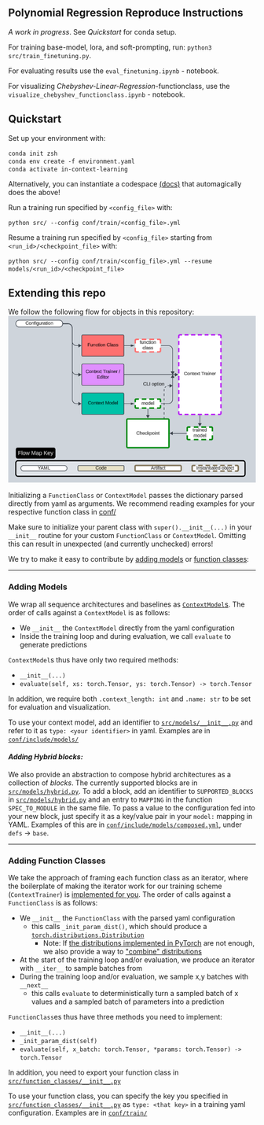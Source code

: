 ## Polynomial Regression Reproduce Instructions

*A work in progress*. See *Quickstart* for conda setup.

For training base-model, lora, and soft-prompting, run: ```python3 src/train_finetuning.py```.

For evaluating results use the ```eval_finetuning.ipynb``` - notebook.

For visualizing *Chebyshev-Linear-Regression*-functionclass, use the ```visualize_chebyshev_functionclass.ipynb``` - notebook.

## Quickstart


Set up your environment with:
```
conda init zsh
conda env create -f environment.yaml
conda activate in-context-learning
```

Alternatively, you can instantiate a codespace [(docs)](https://docs.github.com/en/codespaces/getting-started/quickstart) that automagically does the above!


Run a training run specified by `<config_file>` with:
```
python src/ --config conf/train/<config_file>.yml
```

Resume a training run specified by `<config_file>` starting from `<run_id>/<checkpoint_file>` with:
```
python src/ --config conf/train/<config_file>.yml --resume models/<run_id>/<checkpoint_file>
```


## Extending this repo

We follow the following flow for objects in this repository:
![image of the flow map](<readme_assets/flow map.png>)

Initializing a `FunctionClass` or `ContextModel` passes the dictionary parsed directly from yaml as arguments. We recommend reading examples for your respective function class in [conf/](https://github.com/in-context-learning-2024/in-context/blob/main/conf/)

Make sure to initialize your parent class with `super().__init__(...)` in your `__init__` routine for your custom `FunctionClass` or `ContextModel`. Omitting this can result in unexpected (and currently unchecked) errors!

We try to make it easy to contribute by [adding models](#adding-models) or [function classes](#adding-function-classes):


---
### Adding Models

We wrap all sequence architectures and baselines as [`ContextModel`s](https://github.com/in-context-learning-2024/in-context/blob/main/src/core/context_model.py). The order of calls against a `ContextModel` is as follows:
- We `__init__` the `ContextModel` directly from the yaml configuration
- Inside the training loop and during evaluation, we call `evaluate` to generate predictions

`ContextModel`s thus have only two required methods:
- `__init__(...)`
- `evaluate(self, xs: torch.Tensor, ys: torch.Tensor) -> torch.Tensor`

In addition, we require both `.context_length: int` and `.name: str` to be set for evaluation and visualization.

To use your context model, add an identifier to [`src/models/__init__.py`](https://github.com/in-context-learning-2024/in-context/blob/main/src/models/__init__.py) and refer to it as `type: <your identifier>` in yaml. Examples are in [`conf/include/models/`](https://github.com/in-context-learning-2024/in-context/tree/main/conf/include/models)


#### *Adding Hybrid blocks:*

We also provide an abstraction to compose hybrid architectures as a collection of *blocks*. The currently supported blocks are in [`src/models/hybrid.py`](https://github.com/in-context-learning-2024/in-context/blob/main/src/models/hybrid.py). To add a block, add an identifier to `SUPPORTED_BLOCKS` in [`src/models/hybrid.py`](https://github.com/in-context-learning-2024/in-context/blob/main/src/models/hybrid.py) and an entry to `MAPPING` in the function `SPEC_TO_MODULE` in the same file. To pass a value to the configuration fed into your new block, just specify it as a key/value pair in your `model:` mapping in YAML. Examples of this are in [`conf/include/models/composed.yml`](https://github.com/in-context-learning-2024/in-context/blob/main/conf/include/models/composed.yml), under `defs` -> `base`.


---
### Adding Function Classes

We take the approach of framing each function class as an iterator, where the boilerplate of making the iterator work for our training scheme (`ContextTrainer`) is [implemented for you](https://github.com/in-context-learning-2024/in-context/blob/main/src/core/function_class.py). The order of calls against a `FunctionClass` is as follows:
- We `__init__` the `FunctionClass` with the parsed yaml configuration
    - this calls `_init_param_dist()`, which should produce a [`torch.distributions.Distribution`](https://pytorch.org/docs/stable/distributions.html#distribution) 
        - Note: If [the distributions implemented in PyTorch](https://pytorch.org/docs/stable/distributions.html) are not enough, we also provide a way to ["combine" distributions](https://github.com/in-context-learning-2024/in-context/blob/main/src/utils.py)
- At the start of the training loop and/or evaluation, we produce an iterator with `__iter__` to sample batches from
- During the training loop and/or evaluation, we sample x,y batches with `__next__`
    - this calls `evaluate` to deterministically turn a sampled batch of x values and a sampled batch of parameters into a prediction

`FunctionClass`es thus have three methods you need to implement:
- `__init__(...)`
- `_init_param_dist(self)`
- `evaluate(self, x_batch: torch.Tensor, *params: torch.Tensor) -> torch.Tensor`

In addition, you need to export your function class in [`src/function_classes/__init__.py`](https://github.com/in-context-learning-2024/in-context/blob/main/src/function_classes/__init__.py)

To use your function class, you can specify the key you specified in [`src/function_classes/__init__.py`](https://github.com/in-context-learning-2024/in-context/blob/main/src/function_classes/__init__.py) as `type: <that key>` in a training yaml configuration. Examples are in [`conf/train/`](https://github.com/in-context-learning-2024/in-context/tree/main/conf/train)

